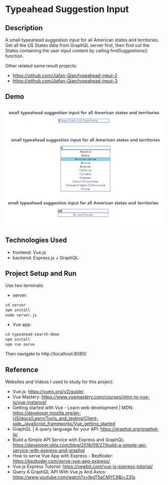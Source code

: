 # Typeahead Suggestion Input

## Description
A small typeahead suggestion input for all American states and territories. Get all the US States data from GraphQL server first, then find out the States containing the user input content by calling findSuggestions() function.

Other related same result projects:
* https://github.com/Jiafan-Qian/typeahead-input-2
* https://github.com/Jiafan-Qian/typeahead-input-3

## Demo
![demo1](demo/demo1.png)
![demo2](demo/demo2.png)
![demo3](demo/demo3.png)

## Technologies Used
* frontend: Vue.js
* backend: Express.js + GraphQL

## Project Setup and Run
Use two terminals:

* server:
```
cd server
npm install
node server.js
```

* Vue app:
```
cd typeahead-search-demo
npm install
npm run serve
```
Then navigate to http://localhost:8080/

## Reference
Websites and Videos I used to study for this project:

* Vue.js: https://vuejs.org/v2/guide/
* Vue Mastery: https://www.vuemastery.com/courses/intro-to-vue-js/vue-instance/
* Getting started with Vue - Learn web development | MDN: https://developer.mozilla.org/en-US/docs/Learn/Tools_and_testing/Client-side_JavaScript_frameworks/Vue_getting_started
* GraphQL | A query language for your API: https://graphql.org/graphql-js/
* Build a Simple API Service with Express and GraphQL: https://developer.okta.com/blog/2018/09/27/build-a-simple-api-service-with-express-and-graphql
* How to serve Vue App with Express - BezKoder: https://bezkoder.com/serve-vue-app-express/
* Vue.js Express Tutorial: https://vegibit.com/vue-js-express-tutorial/
* Query A GraphQL API With Vue.js And Axios: https://www.youtube.com/watch?v=IbgT5aCMYC8&t=231s
